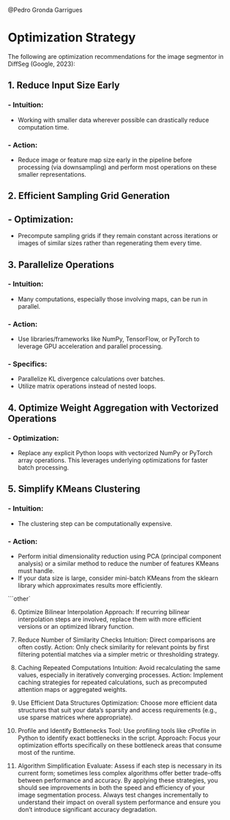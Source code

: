 @Pedro Gronda Garrigues

# Optimization Strategy

The following are optimization recommendations for the image segmentor in DiffSeg (Google, 2023):


## 1. Reduce Input Size Early
  
### - Intuition: 

  - Working with smaller data wherever possible can drastically reduce computation time.

### - Action: 
  
  - Reduce image or feature map size early in the pipeline before processing (via downsampling) and perform most operations on these smaller representations.


## 2. Efficient Sampling Grid Generation

## - Optimization: 

  - Precompute sampling grids if they remain constant across iterations or images of similar sizes rather than regenerating them every time.


## 3. Parallelize Operations

### - Intuition: 

  - Many computations, especially those involving maps, can be run in parallel.

### - Action: 

  - Use libraries/frameworks like NumPy, TensorFlow, or PyTorch to leverage GPU acceleration and parallel processing.

### - Specifics:

  - Parallelize KL divergence calculations over batches.
  - Utilize matrix operations instead of nested loops.


## 4. Optimize Weight Aggregation with Vectorized Operations

### - Optimization:

  - Replace any explicit Python loops with vectorized NumPy or PyTorch array operations. This leverages underlying optimizations for faster batch processing.


## 5. Simplify KMeans Clustering

### - Intuition: 

  - The clustering step can be computationally expensive.

### - Action:

  - Perform initial dimensionality reduction using PCA (principal component analysis) or a similar method to reduce the number of features KMeans must handle.
  - If your data size is large, consider mini-batch KMeans from the sklearn library which approximates results more efficiently.

```other`

6. Optimize Bilinear Interpolation
Approach: If recurring bilinear interpolation steps are involved, replace them with more efficient versions or an optimized library function.


7. Reduce Number of Similarity Checks
Intuition: Direct comparisons are often costly.
Action: Only check similarity for relevant points by first filtering potential matches via a simpler metric or thresholding strategy.


8. Caching Repeated Computations
Intuition: Avoid recalculating the same values, especially in iteratively converging processes.
Action: Implement caching strategies for repeated calculations, such as precomputed attention maps or aggregated weights.


9. Use Efficient Data Structures
Optimization: Choose more efficient data structures that suit your data’s sparsity and access requirements (e.g., use sparse matrices where appropriate).


10. Profile and Identify Bottlenecks
Tool: Use profiling tools like cProfile in Python to identify exact bottlenecks in the script.
Approach: Focus your optimization efforts specifically on these bottleneck areas that consume most of the runtime.


11. Algorithm Simplification
Evaluate: Assess if each step is necessary in its current form; sometimes less complex algorithms offer better trade-offs between performance and accuracy.
By applying these strategies, you should see improvements in both the speed and efficiency of your image segmentation process. Always test changes incrementally to understand their impact on overall system performance and ensure you don’t introduce significant accuracy degradation.

```

